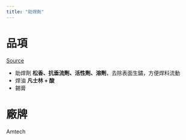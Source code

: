 ```yaml
---
title: "助焊劑"
---
```


# 品項

[Source](http://ncc-1701x.blogspot.com/2015/10/pcb.html)

- 助焊劑
  **松香、抗垂流劑、活性劑、溶劑**，去除表面生鏽，方便焊料流動
- 焊油
  **凡士林 + 酸**
- 錫膏

# 廠牌

Amtech
